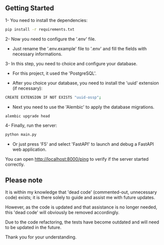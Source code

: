 ## Getting Started

1- You need to install the dependencies:

```bash
pip install -r requirements.txt
```

2- Now you need to configure the '.env' file. 

- Just rename the '.env.example' file to '.env' and fill the fields with necessary informations.

3- In this step, you need to choice and configure your database.

- For this project, it used the 'PostgreSQL'.

- After you choice your database, you need to install the 'uuid' extension (if necessary):

```bash
CREATE EXTENSION IF NOT EXISTS "uuid-ossp";
```

- Next you need to use the 'Alembic' to apply the database migrations.

```bash
alembic upgrade head
```

4- Finally, run the server:

```bash
python main.py
```

- Or just press 'F5' and select 'FastAPI' to launch and debug a FastAPI web application.

You can open [http://localhost:8000/ping](http://localhost:8000/ping) to verify if the server started correctly.

## Please note

It is within my knowledge that 'dead code' (commented-out, unnecessary code) exists; it is there solely to guide and assist me with future updates.

However, as the code is updated and that assistance is no longer needed, this 'dead code' will obviously be removed accordingly.

Due to the code refactoring, the tests have become outdated and will need to be updated in the future.

Thank you for your understanding.
